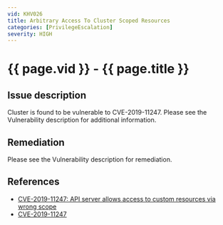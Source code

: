 ```yaml
---
vid: KHV026
title: Arbitrary Access To Cluster Scoped Resources
categories: [PrivilegeEscalation]
severity: HIGH
---
```


# {{ page.vid }} - {{ page.title }}

## Issue description

Cluster is found to be vulnerable to CVE-2019-11247. Please see the Vulnerability description for additional information.

## Remediation

Please see the Vulnerability description for remediation.

## References

- [CVE-2019-11247: API server allows access to custom resources via wrong scope](https://github.com/kubernetes/kubernetes/issues/80983)
- [CVE-2019-11247](https://cve.mitre.org/cgi-bin/cvename.cgi?name=CVE-2019-11247)
